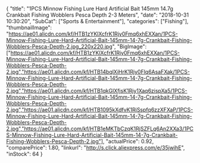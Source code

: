 {
	"title": "1PCS Minnow Fishing Lure Hard Artificial Bait 145mm 14.7g Crankbait Fishing Wobblers Pesca Depth 2-3 Meters",
	"date": "2018-10-31 10:30:20",
	"SubCat": ["Sports & Entertainment"],
	"categories": ["Fishing"],
	"thumbnailImage": "https://ae01.alicdn.com/kf/HTB1zYKlXcfrK1Rjy0Fmq6xhEXXan/1PCS-Minnow-Fishing-Lure-Hard-Artificial-Bait-145mm-14-7g-Crankbait-Fishing-Wobblers-Pesca-Depth-2.jpg_220x220.jpg",
	"BigImage": ["https://ae01.alicdn.com/kf/HTB1zYKlXcfrK1Rjy0Fmq6xhEXXan/1PCS-Minnow-Fishing-Lure-Hard-Artificial-Bait-145mm-14-7g-Crankbait-Fishing-Wobblers-Pesca-Depth-2.jpg","https://ae01.alicdn.com/kf/HTB14bqlXiHrK1Rjy0Flq6AsaFXak/1PCS-Minnow-Fishing-Lure-Hard-Artificial-Bait-145mm-14-7g-Crankbait-Fishing-Wobblers-Pesca-Depth-2.jpg","https://ae01.alicdn.com/kf/HTB1qkGlXfjsK1Rjy1Xaq6zispXa5/1PCS-Minnow-Fishing-Lure-Hard-Artificial-Bait-145mm-14-7g-Crankbait-Fishing-Wobblers-Pesca-Depth-2.jpg","https://ae01.alicdn.com/kf/HTB1095kXdfvK1RjSspfq6zzXFXaP/1PCS-Minnow-Fishing-Lure-Hard-Artificial-Bait-145mm-14-7g-Crankbait-Fishing-Wobblers-Pesca-Depth-2.jpg","https://ae01.alicdn.com/kf/HTB1eMKTbCzqK1RjSZFLq6An2XXa3/1PCS-Minnow-Fishing-Lure-Hard-Artificial-Bait-145mm-14-7g-Crankbait-Fishing-Wobblers-Pesca-Depth-2.jpg"],
	"actualPrice": 0.92,
	"comparePrice": 1.80,
	"linkurl": "http://s.click.aliexpress.com/e/35jwihE",
	"inStock": 64
}
